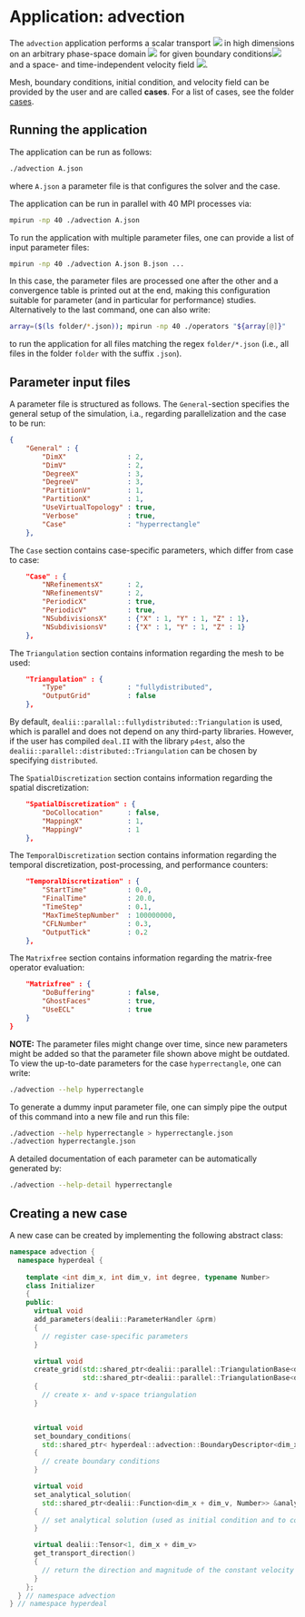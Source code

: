 # Application: advection

The `advection` application performs a scalar transport <img src="https://render.githubusercontent.com/render/math?math=\partial f / \partial t  %2B  \nabla \cdot (\vec{a} f) = 0"> in high dimensions on an arbitrary phase-space domain <img src="https://render.githubusercontent.com/render/math?math=\Omega=\Omega_x \otimes \Omega_v"> for given boundary conditions<img src="https://render.githubusercontent.com/render/math?math=g|_\Gamma"> and a space- and time-independent velocity field <img src="https://render.githubusercontent.com/render/math?math=v">.

Mesh, boundary conditions, initial condition, and velocity field can be provided by the user and are called **cases**. For a list of cases, see the folder [cases](cases). 

## Running the application

The application can be run as follows:
```bash
./advection A.json
```
where `A.json` a parameter file is that configures the solver and the case.

The application can be run in parallel with 40 MPI processes via:
```bash
mpirun -np 40 ./advection A.json
```

To run the application with multiple parameter files, one can provide a list of input parameter files:
```bash
mpirun -np 40 ./advection A.json B.json ...
```
In this case, the parameter files are processed one after the other and a convergence table is printed out at the end, making this configuration suitable for parameter (and in particular for performance) studies. Alternatively to the last command, one can also write: 
```bash
array=($(ls folder/*.json)); mpirun -np 40 ./operators "${array[@]}"
```
to run the application for all files matching the regex `folder/*.json` (i.e., all files in the folder `folder` with the suffix `.json`).

## Parameter input files

A parameter file is structured as follows. The `General`-section specifies the general setup of the simulation, i.a., regarding parallelization and the case to be run:

```json
{ 
    "General" : {
        "DimX"               : 2,
        "DimV"               : 2,
        "DegreeX"            : 3,
        "DegreeV"            : 3,
        "PartitionV"         : 1,
        "PartitionX"         : 1,
        "UseVirtualTopology" : true,
        "Verbose"            : true,
        "Case"               : "hyperrectangle"
    },
```
The `Case` section contains case-specific parameters, which differ from case to case:
```json
    "Case" : {
        "NRefinementsX"      : 2,
        "NRefinementsV"      : 2,
        "PeriodicX"          : true,
        "PeriodicV"          : true,
        "NSubdivisionsX"     : {"X" : 1, "Y" : 1, "Z" : 1},
        "NSubdivisionsV"     : {"X" : 1, "Y" : 1, "Z" : 1}
    },
```
The `Triangulation` section contains information regarding the mesh to be used:
```json
    "Triangulation" : {
        "Type"               : "fullydistributed",
        "OutputGrid"         : false
    },
```
By default, `dealii::parallal::fullydistributed::Triangulation` is used, which is parallel and does not depend on any third-party libraries. However, if the user has compiled `deal.II` with the library `p4est`, also the `dealii::parallel::distributed::Triangulation` can be chosen by specifying `distributed`.

The `SpatialDiscretization` section contains information regarding the spatial discretization:
```json
    "SpatialDiscretization" : {
        "DoCollocation"      : false,
        "MappingX"           : 1,
        "MappingV"           : 1
    },
```

The `TemporalDiscretization` section contains information regarding the temporal discretization, post-processing, and performance counters:
```json
    "TemporalDiscretization" : {
        "StartTime"          : 0.0,
        "FinalTime"          : 20.0,
        "TimeStep"           : 0.1,
        "MaxTimeStepNumber"  : 100000000,
        "CFLNumber"          : 0.3,
        "OutputTick"         : 0.2
    },
```
The `Matrixfree` section contains information regarding the matrix-free operator evaluation:
```json
    "Matrixfree" : {
        "DoBuffering"        : false,
        "GhostFaces"         : true,
        "UseECL"             : true
    }
}
```

**NOTE:** The parameter files might change over time, since new parameters might be added so that the parameter file shown above might be outdated. To view the up-to-date parameters for the case `hyperrectangle`, one can write:
```bash
./advection --help hyperrectangle
```
To generate a dummy input parameter file, one can simply pipe the output of this command into a new file and run this file:
```bash
./advection --help hyperrectangle > hyperrectangle.json
./advection hyperrectangle.json
```

A detailed documentation of each parameter can be automatically generated by:
```bash
./advection --help-detail hyperrectangle
```


## Creating a new case

A new case can be created by implementing the following abstract class:
```cpp
namespace advection {
  namespace hyperdeal {
  
    template <int dim_x, int dim_v, int degree, typename Number>
    class Initializer
    {
    public:
      virtual void
      add_parameters(dealii::ParameterHandler &prm)
      {
        // register case-specific parameters
      }

      virtual void
      create_grid(std::shared_ptr<dealii::parallel::TriangulationBase<dim_x>> &triangulation_x,
                  std::shared_ptr<dealii::parallel::TriangulationBase<dim_v>> &triangulation_v)
      {
        // create x- and v-space triangulation
      }


      virtual void
      set_boundary_conditions(
        std::shared_ptr< hyperdeal::advection::BoundaryDescriptor<dim_x + dim_v, Number>> bc)
      {
        // create boundary conditions
      }

      virtual void
      set_analytical_solution(
        std::shared_ptr<dealii::Function<dim_x + dim_v, Number>> &analytical_solution)
      {
        // set analytical solution (used as initial condition and to compute errors) 
      }

      virtual dealii::Tensor<1, dim_x + dim_v>
      get_transport_direction()
      {
        // return the direction and magnitude of the constant velocity field
      }
    };
  } // namespace advection
} // namespace hyperdeal
```
